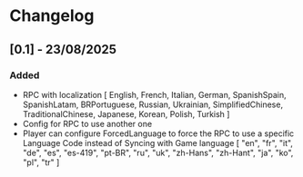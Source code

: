 # Changelog

## [0.1] - 23/08/2025

### Added

- RPC with localization [ English, French, Italian, German, SpanishSpain, SpanishLatam, BRPortuguese, Russian, Ukrainian, SimplifiedChinese, TraditionalChinese, Japanese, Korean, Polish, Turkish ]
- Config for RPC to use another one
- Player can configure ForcedLanguage to force the RPC to use a specific Language Code instead of Syncing with Game language [ "en", "fr", "it", "de", "es", "es-419", "pt-BR", "ru", "uk", "zh-Hans", "zh-Hant", "ja", "ko", "pl", "tr" ]